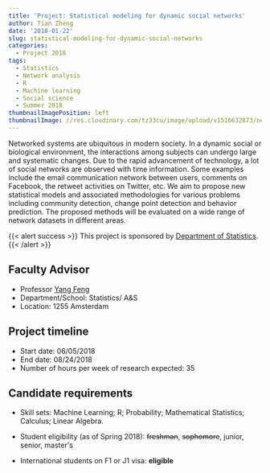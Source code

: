 ```yaml
---
title: 'Project: Statistical modeling for dynamic social networks'
author: Tian Zheng
date: '2018-01-22'
slug: statistical-modeling-for-dynamic-social-networks
categories:
  - Project 2018
tags:
  - Statistics
  - Network analysis
  - R
  - Machine learning
  - Social science
  - Summer 2018
thumbnailImagePosition: left
thumbnailImage: //res.cloudinary.com/tz33cu/image/upload/v1516632873/network_khvotl.png
---
```

Networked systems are ubiquitous in modern society.  In a dynamic social or biological environment, the interactions among subjects can undergo large and systematic changes. Due to the rapid advancement of technology, a lot of social networks are observed with time information. Some examples include the email communication network between users, comments on Facebook, the retweet activities on Twitter, etc.  We aim to propose new statistical models and associated methodologies for various problems including community detection, change point detection and behavior prediction. The proposed methods will be evaluated on a wide range of network datasets in different areas. 

<!--more-->

{{< alert success >}}
This project is sponsored by [Department of Statistics](http://www.stat.columbia.edu). 
{{< /alert >}}

## Faculty Advisor
+ Professor [Yang Feng](http://www.stat.columbia.edu/~yangfeng/)
+ Department/School: Statistics/ A&S
+ Location: 1255 Amsterdam

## Project timeline
+ Start date: 06/05/2018
+ End date: 08/24/2018
+ Number of hours per week of research expected: 35

## Candidate requirements
+ Skill sets: Machine Learning; R; Probability; Mathematical Statistics; Calculus; Linear Algebra.

+ Student eligibility  (as of Spring 2018): ~~freshman~~, ~~sophomore~~, junior, senior, master's
+ International students on F1 or J1 visa: **eligible**